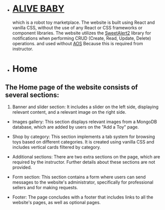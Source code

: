 - # [ALIVE BABY ](https://alive-baby.web.app/)
  which is a robot toy marketplace. The website is built using React and vanilla CSS, without the use of any React or CSS frameworks or component libraries. The website utilizes the [SweetAlert2](https://alive-baby.web.app/) library for notifications when performing CRUD (Create, Read, Update, Delete) operations. and used without [AOS](https://www.npmjs.com/package/aos) Because this is required from instructor.
- # Home

## The Home page of the website consists of several sections:

1. Banner and slider section: It includes a slider on the left side, displaying relevant content, and a relevant image on the right side.

- Images gallery: This section displays relevant images from a MongoDB database, which are added by users on the "Add a Toy" page.

- Shop by category: This section implements a tab system for browsing toys based on different categories. It is created using vanilla CSS and includes vertical cards filtered by category.

- Additional sections: There are two extra sections on the page, which are required by the instructor. Further details about these sections are not provided.

- Form section: This section contains a form where users can send messages to the website's administrator, specifically for professional sellers and for making requests.

- Footer: The page concludes with a footer that includes links to all the website's pages, as well as optional pages.
